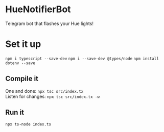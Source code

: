 # HueNotifierBot
Telegram bot that flashes your Hue lights!

# Set it up

`npm i typescript --save-dev`
`npm i --save-dev @types/node`
`npm install dotenv --save`

## Compile it

One and done: `npx tsc src/index.tx`\
Listen for changes: `npx tsc src/index.tx -w`

## Run it

`npx ts-node index.ts`